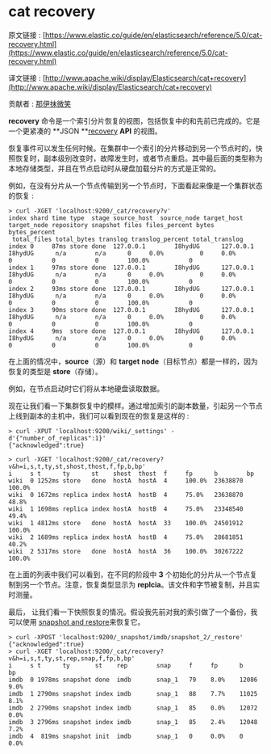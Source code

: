 # cat recovery

原文链接 : [https://www.elastic.co/guide/en/elasticsearch/reference/5.0/cat-recovery.html](https://www.elastic.co/guide/en/elasticsearch/reference/5.0/cat-recovery.html)

译文链接 : [http://www.apache.wiki/display/Elasticsearch/cat+recovery](http://www.apache.wiki/display/Elasticsearch/cat+recovery)

贡献者 : [那伊抹微笑](/display/~wangyangting)

**recovery** 命令是一个索引分片恢复的视图，包括恢复中的和先前已完成的。它是一个更紧凑的 **JSON **[recovery](https://www.elastic.co/guide/en/elasticsearch/reference/5.0/indices-recovery.html) **API** 的视图。

恢复事件可以发生任何时候。在集群中一个索引的分片移动到另一个节点时的，快照恢复时，副本级别改变时，故障发生时，或者节点重启。其中最后面的类型称为本地存储类型，并且在节点启动时从硬盘加载分片的方式是正常的。

例如，在没有分片从一个节点传输到另一个节点时，下面看起来像是一个集群状态的恢复 : 

```
> curl -XGET 'localhost:9200/_cat/recovery?v'
index shard time type  stage source_host  source_node target_host target_node repository snapshot files files_percent bytes bytes_percent
 total_files total_bytes translog translog_percent total_translog
index 0     87ms store done  127.0.0.1        I8hydUG      127.0.0.1        I8hydUG      n/a        n/a      0     0.0%          0     0.0%          0           0           0        100.0%           0
index 1     97ms store done  127.0.0.1        I8hydUG      127.0.0.1        I8hydUG      n/a        n/a      0     0.0%          0     0.0%          0           0           0        100.0%           0
index 2     93ms store done  127.0.0.1        I8hydUG      127.0.0.1        I8hydUG      n/a        n/a      0     0.0%          0     0.0%          0           0           0        100.0%           0
index 3     90ms store done  127.0.0.1        I8hydUG      127.0.0.1        I8hydUG      n/a        n/a      0     0.0%          0     0.0%          0           0           0        100.0%           0
index 4     9ms  store done  127.0.0.1        I8hydUG      127.0.0.1        I8hydUG      n/a        n/a      0     0.0%          0     0.0%          0           0           0        100.0%           0
```

在上面的情况中，**source**（源）和 **target** **node**（目标节点）都是一样的，因为恢复的类型是 **store**（存储）。

例如，在节点启动时它们将从本地硬盘读取数据。

现在让我们看一下集群恢复中的模样。通过增加索引的副本数量，引起另一个节点上线到副本的主机中，我们可以看到现在的恢复是这样的 : 

```
> curl -XPUT 'localhost:9200/wiki/_settings' -d'{"number_of_replicas":1}'
{"acknowledged":true}

> curl -XGET 'localhost:9200/_cat/recovery?v&h=i,s,t,ty,st,shost,thost,f,fp,b,bp'
i     s t      ty      st    shost  thost  f     fp      b        bp
wiki  0 1252ms store   done  hostA  hostA  4     100.0%  23638870 100.0%
wiki  0 1672ms replica index hostA  hostB  4     75.0%   23638870 48.8%
wiki  1 1698ms replica index hostA  hostB  4     75.0%   23348540 49.4%
wiki  1 4812ms store   done  hostA  hostA  33    100.0%  24501912 100.0%
wiki  2 1689ms replica index hostA  hostB  4     75.0%   28681851 40.2%
wiki  2 5317ms store   done  hostA  hostA  36    100.0%  30267222 100.0%
```

在上面的列表中我们可以看到，在不同的阶段中 **3** 个初始化的分片从一个节点复制到另一个节点。注意，恢复类型显示为 **replcia**。该文件和字节被复制，并且实时测量。

最后， 让我们看一下快照恢复的情况。假设我先前对我的索引做了一个备份，我可以使用 [snapshot and restore](https://www.elastic.co/guide/en/elasticsearch/reference/5.0/modules-snapshots.html "Snapshot And Restore")来恢复它。

```
> curl -XPOST 'localhost:9200/_snapshot/imdb/snapshot_2/_restore'
{"acknowledged":true}
> curl -XGET 'localhost:9200/_cat/recovery?v&h=i,s,t,ty,st,rep,snap,f,fp,b,bp'
i     s t      ty       st    rep        snap     f     fp      b     bp
imdb  0 1978ms snapshot done  imdb       snap_1   79    8.0%    12086 9.0%
imdb  1 2790ms snapshot index imdb       snap_1   88    7.7%    11025 8.1%
imdb  2 2790ms snapshot index imdb       snap_1   85    0.0%    12072 0.0%
imdb  3 2796ms snapshot index imdb       snap_1   85    2.4%    12048 7.2%
imdb  4  819ms snapshot init  imdb       snap_1   0     0.0%    0     0.0%
```